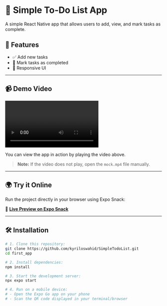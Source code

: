 # 📝 Simple To-Do List App

A simple React Native app that allows users to add, view, and mark tasks as complete.

## 🚀 Features
- ✅ Add new tasks
- 🔄 Mark tasks as completed
- 📱 Responsive UI

---

## 📹 Demo Video

![Demo Video](mock.mp4)

You can view the app in action by playing the video above.

> **Note:** If the video does not play, open the `mock.mp4` file manually.

---

## 🌍 Try it Online

Run the project directly in your browser using Expo Snack:

🔗 **[Live Preview on Expo Snack](https://snack.expo.dev/YOUR_SNACK_LINK)**

---

## 🛠 Installation

```sh
# 1. Clone this repository:
git clone https://github.com/kyriloswahid/SimpleTodoList.git
cd first_app

# 2. Install dependencies:
npm install

# 3. Start the development server:
npx expo start

# 4. Run on a mobile device:
# - Open the Expo Go app on your phone
# - Scan the QR code displayed in your terminal/browser

